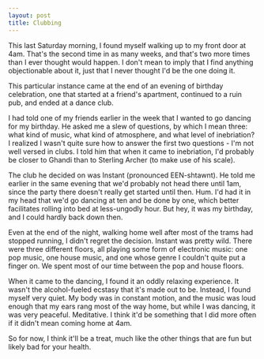 ```yaml
---
layout: post
title: Clubbing
---
```


This last Saturday morning, I found myself walking up to my front door at 4am. That's the second time in as many weeks, and that's two more times than I ever thought would happen. I don't mean to imply that I find anything objectionable about it, just that I never thought I'd be the one doing it.

This particular instance came at the end of an evening of birthday celebration, one that started at a friend's apartment, continued to a ruin pub, and ended at a dance club.

I had told one of my friends earlier in the week that I wanted to go dancing for my birthday. He asked me a slew of questions, by which I mean three: what kind of music, what kind of atmosphere, and what level of inebriation? I realized I wasn't quite sure how to answer the first two questions - I'm not well versed in clubs. I told him that when it came to inebriation, I'd probably be closer to Ghandi than to Sterling Archer (to make use of his scale).

The club he decided on was Instant (pronounced EEN-shtawnt). He told me earlier in the same evening that we'd probably not head there until 1am, since the party there doesn't really get started until then. Hum. I'd had it in my head that we'd go dancing at ten and be done by one, which better facilitates rolling into bed at less-ungodly hour. But hey, it was my birthday, and I could hardly back down then.

Even at the end of the night, walking home well after most of the trams had stopped running, I didn't regret the decision. Instant was pretty wild. There were three different floors, all playing some form of electronic music: one pop music, one house music, and one whose genre I couldn't quite put a finger on. We spent most of our time between the pop and house floors.

When it came to the dancing, I found it an oddly relaxing experience. It wasn't the alcohol-fueled ecstasy that it's made out to be. Instead, I found myself very quiet. My body was in constant motion, and the music was loud enough that my ears rang most of the way home, but while I was dancing, it was very peaceful. Meditative. I think it'd be something that I did more often if it didn't mean coming home at 4am.

So for now, I think it'll be a treat, much like the other things that are fun but likely bad for your health.